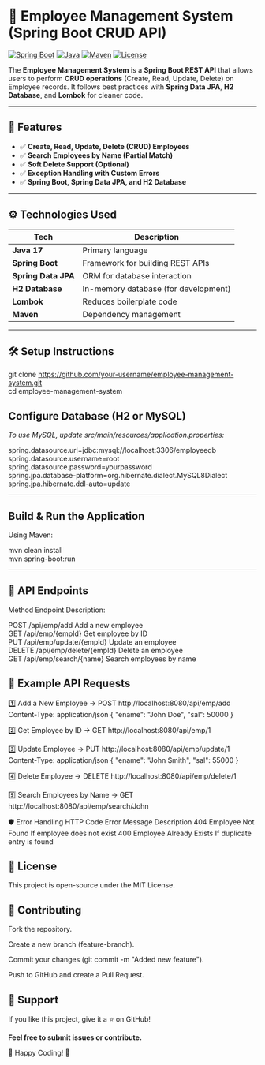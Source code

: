 # 🏢 Employee Management System (Spring Boot CRUD API)

[![Spring Boot](https://img.shields.io/badge/Spring%20Boot-2.7.5-brightgreen)](https://spring.io/projects/spring-boot)
[![Java](https://img.shields.io/badge/Java-17-blue)](https://www.oracle.com/java/)
[![Maven](https://img.shields.io/badge/Maven-3.8.6-C71A36)](https://maven.apache.org/)
[![License](https://img.shields.io/badge/License-MIT-green)](LICENSE)

The **Employee Management System** is a **Spring Boot REST API** that allows users to perform **CRUD operations** (Create, Read, Update, Delete) on Employee records. It follows best practices with **Spring Data JPA**, **H2 Database**, and **Lombok** for cleaner code.

---

## 🚀 Features
- ✅ **Create, Read, Update, Delete (CRUD) Employees**
- ✅ **Search Employees by Name (Partial Match)**
- ✅ **Soft Delete Support (Optional)**
- ✅ **Exception Handling with Custom Errors**
- ✅ **Spring Boot, Spring Data JPA, and H2 Database**

---

## ⚙️ Technologies Used

| Tech | Description |
|------|-------------|
| **Java 17** | Primary language |
| **Spring Boot** | Framework for building REST APIs |
| **Spring Data JPA** | ORM for database interaction |
| **H2 Database** | In-memory database (for development) |
| **Lombok** | Reduces boilerplate code |
| **Maven** | Dependency management |

---

## 🛠️ Setup Instructions
git clone https://github.com/your-username/employee-management-system.git
<br>
cd employee-management-system

## Configure Database (H2 or MySQL)
*To use MySQL, update src/main/resources/application.properties:*

spring.datasource.url=jdbc:mysql://localhost:3306/employeedb<br>
spring.datasource.username=root<br>
spring.datasource.password=yourpassword<br>
spring.jpa.database-platform=org.hibernate.dialect.MySQL8Dialect<br>
spring.jpa.hibernate.ddl-auto=update<br>

---------------
## Build & Run the Application

Using Maven:

mvn clean install<br>
mvn spring-boot:run<br>

--------------

## 📡 API Endpoints

Method	Endpoint	Description:

POST	/api/emp/add	Add a new employee<br>
GET	/api/emp/{empId}	Get employee by ID<br>
PUT	/api/emp/update/{empId}	Update an employee<br>
DELETE	/api/emp/delete/{empId}	Delete an employee<br>
GET	/api/emp/search/{name}	Search employees by name<br>


## 📝 Example API Requests

1️⃣ Add a New Employee ->
POST http://localhost:8080/api/emp/add
Content-Type: application/json
{
  "ename": "John Doe",
  "sal": 50000
}

2️⃣ Get Employee by ID ->
GET http://localhost:8080/api/emp/1

3️⃣ Update Employee ->
PUT http://localhost:8080/api/emp/update/1
Content-Type: application/json
{
  "ename": "John Smith",
  "sal": 55000
}

4️⃣ Delete Employee ->
DELETE http://localhost:8080/api/emp/delete/1

5️⃣ Search Employees by Name ->
GET http://localhost:8080/api/emp/search/John

🛡️ Error Handling
HTTP Code	Error Message	Description
404	Employee Not Found	If employee does not exist
400	Employee Already Exists	If duplicate entry is found


## 📜 License
This project is open-source under the MIT License.

## 🤝 Contributing
Fork the repository.

Create a new branch (feature-branch).

Commit your changes (git commit -m "Added new feature").

Push to GitHub and create a Pull Request.

## 🌟 Support
If you like this project, give it a ⭐ on GitHub!

**Feel free to submit issues or contribute.**

🚀 Happy Coding! 🎯
